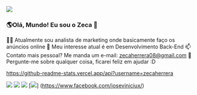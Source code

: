 <img src = "https://github.com/pr2tik1/pr2tik1/blob/master/IMAGE-NAME"> 

### 🌎Olá, Mundo! Eu sou o Zeca 👋 
👩‍💻 Atualmente sou analista de marketing onde basicamente faço os anúncios online
🎯 Meu interesse atual é em Desenvolvimento Back-End
📫 Contato mais pessoal? Me manda um e-mail: zecaherrera08@gmail.com
💬 Pergunte-me sobre qualquer coisa, ficarei feliz em ajudar :D

https://github-readme-stats.vercel.app/api?username=zecaherrera

[<img src = "https://img.shields.io/badge/twitter-%231DA1F2.svg?&style=for-the-badge&logo=twitter&logoColor=white" />](https://twitter.com/JosVinc47335387) [<img src = "https://img.shields.io/badge/linkedin-%230077B5.svg?&style=for-the-badge&logo=linkedin&logoColor=white" />](https://www.linkedin.com/in/jose-vin%C3%ADcius-a867a71a7/) [<img src = "https://img.shields.io/badge/instagram-%23E4405F.svg?&style=for-the-badge&logo=instagram&logoColor=white">](https://www.instagram.com/zecaherrera/) [<img src = "https://img.shields.io/badge/facebook-%231877F2.svg?&style=for-the-badge&logo=facebook&logoColor = white ">] (https://www.facebook.com/joseviniciux/)
